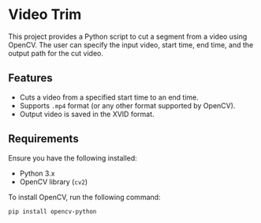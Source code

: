 # Video Trim

This project provides a Python script to cut a segment from a video using OpenCV. The user can specify the input video, start time, end time, and the output path for the cut video.

## Features

- Cuts a video from a specified start time to an end time.
- Supports `.mp4` format (or any other format supported by OpenCV).
- Output video is saved in the XVID format.

## Requirements

Ensure you have the following installed:

- Python 3.x
- OpenCV library (`cv2`)

To install OpenCV, run the following command:

```bash
pip install opencv-python
